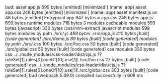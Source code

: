 bud:
  asset app.js        699 bytes [emitted] [minimized       ] (name: app)
  asset app.css        248 bytes [emitted] [minimized       ] (name: app)
  asset manifest.js       on 48 bytes [emitted]
  Entrypoint app 947 bytes = app.css        248 bytes app.js        699 bytes
  runtime modules 718 bytes 3 modules
  cacheable modules 599 bytes (javascript) 330 bytes (css/mini-extract)
    javascript modules 599 bytes
      modules by path ./src/*.js        499 bytes
        ./src/app.js        410 bytes [built] [code generated]
        ./src/demo.js        89 bytes [built] [code generated]
      modules by path ./src/*.css        100 bytes
        ./src/foo.css        50 bytes [built] [code generated]
        ./src/global.css        50 bytes [built] [code generated]
    css modules 330 bytes
      css ../../node_modules/css-loader/dist/cjs.js       ??ruleSet[1].rules[0].oneOf[10].use[1]!./src/foo.css        27 bytes [built] [code generated]
      css ../../node_modules/css-loader/dist/cjs.js       ??ruleSet[1].rules[0].oneOf[10].use[1]!./src/global.css        303 bytes [built] [code generated]
  bud (webpack 5.49.0) compiled successfully in 608 ms